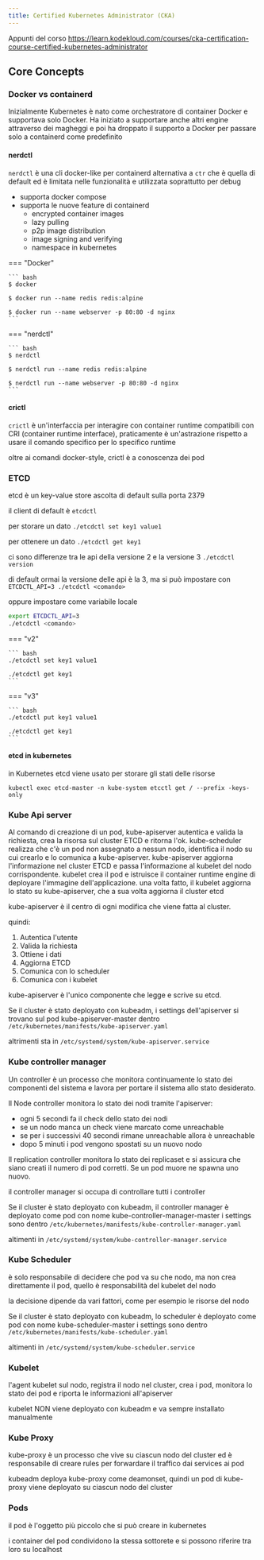 ```yaml
---
title: Certified Kubernetes Administrator (CKA)
---
```


Appunti del corso https://learn.kodekloud.com/courses/cka-certification-course-certified-kubernetes-administrator

## Core Concepts

### Docker vs containerd
Inizialmente Kubernetes è nato come orchestratore di container Docker e supportava solo Docker.
Ha iniziato a supportare anche altri engine attraverso dei magheggi e poi ha droppato il supporto a Docker per passare solo a containerd come predefinito

#### nerdctl
`nerdctl` è una cli docker-like per containerd alternativa a `ctr` che è quella di default ed è limitata nelle funzionalità e utilizzata soprattutto per debug

- supporta docker compose
- supporta le nuove feature di containerd
    - encrypted container images
    - lazy pulling
    - p2p image distribution
    - image signing and verifying
    - namespace in kubernetes

=== "Docker"

    ``` bash
    $ docker

    $ docker run --name redis redis:alpine

    $ docker run --name webserver -p 80:80 -d nginx
    ```

=== "nerdctl"

    ``` bash
    $ nerdctl

    $ nerdctl run --name redis redis:alpine

    $ nerdctl run --name webserver -p 80:80 -d nginx
    ```

#### crictl
`crictl` è un'interfaccia per interagire con container runtime compatibili con CRI (container runtime interface), praticamente è un'astrazione rispetto a usare il comando specifico per lo specifico runtime

oltre ai comandi docker-style, crictl è a conoscenza dei pod

### ETCD

etcd è un key-value store
ascolta di default sulla porta 2379

il client di default è `etcdctl`

per storare un dato
`./etcdctl set key1 value1`

per ottenere un dato
`./etcdctl get key1`


ci sono differenze tra le api della versione 2 e la versione 3
`./etcdctl version`

di default ormai la versione delle api è la 3, ma si può impostare con
`ETCDCTL_API=3 ./etcdctl <comando>`

oppure impostare come variabile locale
```bash
export ETCDCTL_API=3
./etcdctl <comando>
```

=== "v2"

    ``` bash
    ./etcdctl set key1 value1

    ./etcdctl get key1
    ```

=== "v3"

    ``` bash
    ./etcdctl put key1 value1

    ./etcdctl get key1
    ```

#### etcd in kubernetes
in Kubernetes etcd viene usato per storare gli stati delle risorse

`kubectl exec etcd-master -n kube-system etcctl get / --prefix -keys-only`


### Kube Api server

Al comando di creazione di un pod, kube-apiserver autentica e valida la richiesta, crea la risorsa sul cluster ETCD e ritorna l'ok.
kube-scheduler realizza che c'è un pod non assegnato a nessun nodo, identifica il nodo su cui crearlo e lo comunica a kube-apiserver.
kube-apiserver aggiorna l'informazione nel cluster ETCD e passa l'informazione al kubelet del nodo corrispondente.
kubelet crea il pod e istruisce il container runtime engine di deployare l'immagine dell'applicazione.
una volta fatto, il kubelet aggiorna lo stato su kube-apiserver, che a sua volta aggiorna il cluster etcd

kube-apiserver è il centro di ogni modifica che viene fatta al cluster.

quindi:

1. Autentica l'utente
2. Valida la richiesta
3. Ottiene i dati
4. Aggiorna ETCD
5. Comunica con lo scheduler
6. Comunica con i kubelet

kube-apiserver è l'unico componente che legge e scrive su etcd.

Se il cluster è stato deployato con kubeadm, i settings dell'apiserver si trovano sul pod kube-apiserver-master dentro `/etc/kubernetes/manifests/kube-apiserver.yaml`

altrimenti sta in `/etc/systemd/system/kube-apiserver.service`

### Kube controller manager

Un controller è un processo che monitora continuamente lo stato dei componenti del sistema e lavora per portare il sistema allo stato desiderato.

Il Node controller monitora lo stato dei nodi tramite l'apiserver:

- ogni 5 secondi fa il check dello stato dei nodi
- se un nodo manca un check viene marcato come unreachable
- se per i successivi 40 secondi rimane unreachable allora è unreachable
- dopo 5 minuti i pod vengono spostati su un nuovo nodo


Il replication controller monitora lo stato dei replicaset e si assicura che siano creati il numero di pod corretti.
Se un pod muore ne spawna uno nuovo.


il controller manager si occupa di controllare tutti i controller

Se il cluster è stato deployato con kubeadm, il controller manager è deployato come pod con nome kube-controller-manager-master
i settings sono dentro `/etc/kubernetes/manifests/kube-controller-manager.yaml`

altimenti in `/etc/systemd/system/kube-controller-manager.service`


### Kube Scheduler

è solo responsabile di decidere che pod va su che nodo, ma non crea direttamente il pod, quello è responsabilità del kubelet del nodo

la decisione dipende da vari fattori, come per esempio le risorse del nodo

Se il cluster è stato deployato con kubeadm, lo scheduler è deployato come pod con nome kube-scheduler-master
i settings sono dentro `/etc/kubernetes/manifests/kube-scheduler.yaml`

altimenti in `/etc/systemd/system/kube-scheduler.service`


### Kubelet

l'agent kubelet sul nodo, registra il nodo nel cluster, crea i pod, monitora lo stato dei pod e riporta le informazioni all'apiserver

kubelet NON viene deployato con kubeadm e va sempre installato manualmente


### Kube Proxy

kube-proxy è un processo che vive su ciascun nodo del cluster ed è responsabile di creare rules per forwardare il traffico dai services ai pod

kubeadm deploya kube-proxy come deamonset, quindi un pod di kube-proxy viene deployato su ciascun nodo del cluster


### Pods

il pod è l'oggetto più piccolo che si può creare in kubernetes

i container del pod condividono la stessa sottorete e si possono riferire tra loro su localhost


